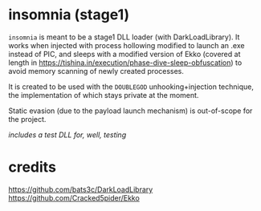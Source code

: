 # insomnia (stage1)

`insomnia` is meant to be a stage1 DLL loader (with DarkLoadLibrary). It works when injected with process hollowing modified to launch an .exe instead of PIC, and sleeps with a modified version of Ekko (covered at length in https://tishina.in/execution/phase-dive-sleep-obfuscation) to avoid memory scanning of newly created processes. 

It is created to be used with the `DOUBLEGOD` unhooking+injection technique, the implementation of which stays private at the moment.

Static evasion (due to the payload launch mechanism) is out-of-scope for the project.

*includes a test DLL for, well, testing*

# credits
https://github.com/bats3c/DarkLoadLibrary
https://github.com/Cracked5pider/Ekko
